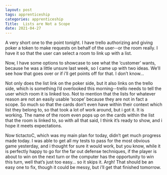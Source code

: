 ```yaml
---
layout: post 
tags: apprenticeship
categories: apprenticeship
Title:  Lists are Not a Scope
date: 2021-04-27
---
```


A very short one to the point tonight.  I have trello authorizing and giving poker a token to make requests on behalf of the user--or the room really.  I have it so that the user can select a room to link up with a list.

Now, I have some options to showcase to see what the ‘customer’ wants, because he was a little unsure last week, so I came up with two ideas.  We’ll see how that goes over or if i’ll get points off for that.  I don’t know…

Not only does the list link on the poker side, but it also links on the trello side, which is something I’d overlooked this morning--trello needs to tell the user which room it is linked too.  Not to mention that the lists for whatever reason are not an easily usable ‘scope’ because they are not in fact a scope.  So much so that the cards don’t even have within their context which list they belong to, so that took a lot of work around, but i got it.  It is working.  The name of the room even pops up on the cards within the list that the room is linked to, so with all that said, I think it’s ready to show, and i hope it meets expectations.

Now tictactoC, which was my main plan for today, didn’t get much progress made today.  I was able to get all my tests to pass for the most obvious game yesterday, and i thought for sure it would work, but you know, while it is perfectly happy to go for the far out defense techniques, if the player is about to win on the next turn or the computer has the opportunity to win this turn, well that’s just too easy…  so it skips it.  Argh!  That should be an easy one to fix, though it could be messy, but i’ll get that finished tomorrow.
